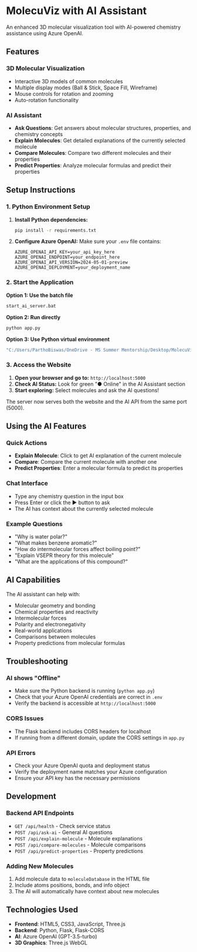 # MolecuViz with AI Assistant

An enhanced 3D molecular visualization tool with AI-powered chemistry assistance using Azure OpenAI.

## Features

### 3D Molecular Visualization
- Interactive 3D models of common molecules
- Multiple display modes (Ball & Stick, Space Fill, Wireframe)
- Mouse controls for rotation and zooming
- Auto-rotation functionality

### AI Assistant
- **Ask Questions**: Get answers about molecular structures, properties, and chemistry concepts
- **Explain Molecules**: Get detailed explanations of the currently selected molecule
- **Compare Molecules**: Compare two different molecules and their properties
- **Predict Properties**: Analyze molecular formulas and predict their properties

## Setup Instructions

### 1. Python Environment Setup

1. **Install Python dependencies:**
   ```bash
   pip install -r requirements.txt
   ```

2. **Configure Azure OpenAI:**
   Make sure your `.env` file contains:
   ```
   AZURE_OPENAI_API_KEY=your_api_key_here
   AZURE_OPENAI_ENDPOINT=your_endpoint_here
   AZURE_OPENAI_API_VERSION=2024-05-01-preview
   AZURE_OPENAI_DEPLOYMENT=your_deployment_name
   ```

### 2. Start the Application

**Option 1: Use the batch file**
```bash
start_ai_server.bat
```

**Option 2: Run directly**
```bash
python app.py
```

**Option 3: Use Python virtual environment**
```bash
"C:/Users/ParthoBiswas/OneDrive - MS Summer Mentorship/Desktop/MolecuViz/.venv/Scripts/python.exe" app.py
```

### 3. Access the Website

1. **Open your browser and go to:** `http://localhost:5000`
2. **Check AI Status:** Look for green "● Online" in the AI Assistant section
3. **Start exploring:** Select molecules and ask the AI questions!

The server now serves both the website and the AI API from the same port (5000).

## Using the AI Features

### Quick Actions
- **Explain Molecule**: Click to get AI explanation of the current molecule
- **Compare**: Compare the current molecule with another one
- **Predict Properties**: Enter a molecular formula to predict its properties

### Chat Interface
- Type any chemistry question in the input box
- Press Enter or click the ▶ button to ask
- The AI has context about the currently selected molecule

### Example Questions
- "Why is water polar?"
- "What makes benzene aromatic?"
- "How do intermolecular forces affect boiling point?"
- "Explain VSEPR theory for this molecule"
- "What are the applications of this compound?"

## AI Capabilities

The AI assistant can help with:
- Molecular geometry and bonding
- Chemical properties and reactivity
- Intermolecular forces
- Polarity and electronegativity
- Real-world applications
- Comparisons between molecules
- Property predictions from molecular formulas

## Troubleshooting

### AI shows "Offline"
- Make sure the Python backend is running (`python app.py`)
- Check that your Azure OpenAI credentials are correct in `.env`
- Verify the backend is accessible at `http://localhost:5000`

### CORS Issues
- The Flask backend includes CORS headers for localhost
- If running from a different domain, update the CORS settings in `app.py`

### API Errors
- Check your Azure OpenAI quota and deployment status
- Verify the deployment name matches your Azure configuration
- Ensure your API key has the necessary permissions

## Development

### Backend API Endpoints
- `GET /api/health` - Check service status
- `POST /api/ask-ai` - General AI questions
- `POST /api/explain-molecule` - Molecule explanations
- `POST /api/compare-molecules` - Molecule comparisons
- `POST /api/predict-properties` - Property predictions

### Adding New Molecules
1. Add molecule data to `moleculeDatabase` in the HTML file
2. Include atoms positions, bonds, and info object
3. The AI will automatically have context about new molecules

## Technologies Used

- **Frontend**: HTML5, CSS3, JavaScript, Three.js
- **Backend**: Python, Flask, Flask-CORS
- **AI**: Azure OpenAI (GPT-3.5-turbo)
- **3D Graphics**: Three.js WebGL
